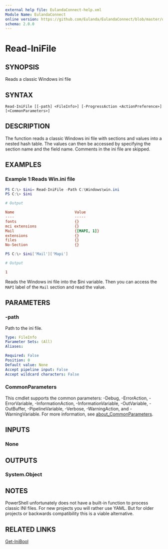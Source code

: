 ```yaml
---
external help file: EulandaConnect-help.xml
Module Name: EulandaConnect
online version: https://github.com/Eulanda/EulandaConnect/blob/master/docs/Read-IniFile.md
schema: 2.0.0
---
```


# Read-IniFile

## SYNOPSIS
Reads a classic Windows ini file

## SYNTAX

```
Read-IniFile [[-path] <FileInfo>] [-ProgressAction <ActionPreference>] [<CommonParameters>]
```

## DESCRIPTION
The function reads a classic Windows ini file with sections and values into a nested hash table. The values can then be accessed by specifying the section name and the field name. Comments in the ini file are skipped.

## EXAMPLES

### Example 1:Reads Win.ini file
```powershell
PS C:\> $ini= Read-IniFile -Path C:\Windows\win.ini
PS C:\> $ini
```

```ini
# Output

Name                           Value
----                           -----
fonts                          {}
mci extensions                 {}
Mail                           {[MAPI, 1]}
extensions                     {}
files                          {}
No-Section                     {}
```

```powershell
PS C:\> $ini['Mail']['Mapi']
```

```ini
# Output

1
```

Reads the Windows ini file into the $ini variable. Then you can access the `MAPI` label of the `Mail` section and read the value.

## PARAMETERS

### -path
Path to the ini file.

```yaml
Type: FileInfo
Parameter Sets: (All)
Aliases:

Required: False
Position: 0
Default value: None
Accept pipeline input: False
Accept wildcard characters: False
```


### CommonParameters
This cmdlet supports the common parameters: -Debug, -ErrorAction, -ErrorVariable, -InformationAction, -InformationVariable, -OutVariable, -OutBuffer, -PipelineVariable, -Verbose, -WarningAction, and -WarningVariable. For more information, see [about_CommonParameters](http://go.microsoft.com/fwlink/?LinkID=113216).

## INPUTS

### None

## OUTPUTS

### System.Object
## NOTES

PowerShell unfortunately does not have a built-in function to process classic INI files. For new projects you will rather use YAML. But for older projects or backwards compatibility this is a viable alternative.

## RELATED LINKS

[Get-IniBool](./functions/Get-IniBool.md)

